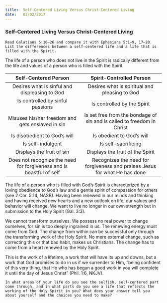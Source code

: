 ```yaml
---
title:  Self-Centered Living Versus Christ-Centered Living
date:   02/02/2017
---
```


### Self-Centered Living Versus Christ-Centered Living 

`Read Galatians 5:16–26 and compare it with Ephesians 5:1–9, 17–20. List the differences between a self-centered life and a life that is filled with the Spirit.`

The life of a person who does not live in the Spirit is radically different from the life and values of a person who is filled with the Spirit.

| Self-Centered Person | Spirit-Controlled Person |
|:-:|:-:|
| Desires what is sinful and displeasing to God | Desires what is spiritual and pleasing to God |
| Is controlled by sinful passions | Is controlled by the Spirit |
| Misuses his/her freedom and gets enslaved in sin | Is set free from the bondage of sin and is called to freedom in Christ |
| Is disobedient to God’s will | Is obedient to God’s will |
| Is self-indulgent | Is self-sacrificing |
| Displays the fruit of sin | Displays the fruit of the Spirit |
| Does not recognize the need for forgiveness and is boastful of self | Recognizes the need for forgiveness and praises Jesus for what He has done |
 
The life of a person who is filled with God’s Spirit is characterized by a loving obedience to God’s law and a gentle spirit of compassion for others (see 2 Cor. 5:14, NASB). Having been renewed in our minds and thinking and having received new hearts and a new outlook on life, our values and behavior will change. We want to live no longer in our own strength but in submission to the Holy Spirit (Gal. 3:3). 

We cannot transform ourselves. We possess no real power to change ourselves, for sin is too deeply ingrained in us. The renewing energy must come from God. The change from within can be successful only through the transforming work of the Holy Spirit. No mere external change, such as correcting this or that bad habit, makes us Christians. The change has to come from a heart renewed by the Holy Spirit. 

This is the work of a lifetime, a work that will have its up and downs, but a work that God promises to do in us if we surrender to Him, “being confident of this very thing, that He who has begun a good work in you will complete it until the day of Jesus Christ” (Phil. 1:6, NKJV).

`In what areas of your life do you see the selfish, self-centered part come through, and in what parts do you see a life that reflects the working of the Holy Spirit in you? What does your answer tell you about yourself and the choices you need to make?`